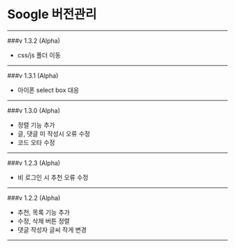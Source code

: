 Soogle 버전관리
=
---
###v 1.3.2 (Alpha)

- css/js 폴더 이동
---
###v 1.3.1 (Alpha)

- 아이폰 select box 대응
---
###v 1.3.0 (Alpha)

- 정렬 기능 추가
- 글, 댓글 미 작성시 오류 수정
- 코드 오타 수정
---
###v 1.2.3 (Alpha)

- 비 로그인 시 추천 오류 수정
---
###v 1.2.2 (Alpha)

- 추천, 목록 기능 추가
- 수정, 삭제 버튼 정렬
- 댓글 작성자 글씨 작게 변경
---